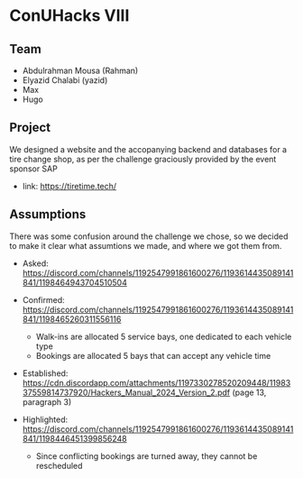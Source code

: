 # ConUHacks VIII

## Team

- Abdulrahman Mousa (Rahman)
- Elyazid Chalabi (yazid)
- Max
- Hugo

## Project

We designed a website and the accopanying backend and databases for a tire change shop, 
as per the challenge graciously provided by the event sponsor SAP

- link: https://tiretime.tech/


## Assumptions

There was some confusion around the challenge we chose, 
so we decided to make it clear what assumtions we made, and where we got them from.

- Asked: https://discord.com/channels/1192547991861600276/1193614435089141841/1198464943704510504
- Confirmed: https://discord.com/channels/1192547991861600276/1193614435089141841/1198465260311556116
    - Walk-ins are allocated 5 service bays, one dedicated to each vehicle type
    - Bookings are allocated 5 bays that can accept any vehicle time 

- Established: https://cdn.discordapp.com/attachments/1197330278520209448/1198337559814737920/Hackers_Manual_2024_Version_2.pdf (page 13, paragraph 3)
- Highlighted: https://discord.com/channels/1192547991861600276/1193614435089141841/1198446451399856248
    - Since conflicting bookings are turned away, they cannot be rescheduled
